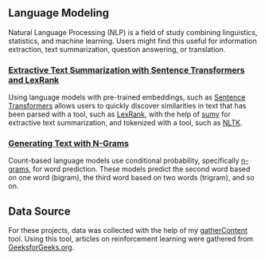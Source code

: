 ## Language Modeling

Natural Language Processing (NLP) is a field of study combining linguistics, statistics, and machine learning.  Users might find this useful for information extraction, text summarization, question answering, or translation.

### [Extractive Text Summarization with Sentence Transformers and LexRank](https://github.com/FalineRezvani/simpleInsightTools/blob/main/languageModeling/sentenceTransformersWithLexRank.ipynb)

Using language models with pre-trained embeddings, such as [Sentence Transformers](https://sbert.net/) allows users to quickly discover similarities in text that has been parsed with a tool, such as [LexRank](https://github.com/crabcamp/lexrank/tree/dev), with the help of [sumy](https://miso-belica.github.io/sumy/) for extractive text summarization, and tokenized with a tool, such as [NLTK](https://www.nltk.org/install.html).

### [Generating Text with N-Grams](https://github.com/FalineRezvani/simpleInsightTools/blob/main/languageModeling/countBasedLanguageModel.ipynb)

Count-based language models use conditional probability, specifically [n-grams](https://www.youtube.com/watch?v=p-wgw9R3fRU&list=PLhLmrhdjYUTGLt-q7mPvS-Mh2zjn43bLs&index=1), for word prediction.  These models predict the second word based on one word (bigram), the third word based on two words (trigram), and so on.


## Data Source

For these projects, data was collected with the help of my [gatherContent](https://github.com/FalineRezvani/simpleInsightTools/blob/main/webScraping/gatherContent.ipynb) tool. Using this tool, articles on reinforcement learning were gathered from [GeeksforGeeks.org](https://www.geeksforgeeks.org/).
